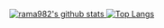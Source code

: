 [![rama982's github stats](https://github-readme-stats.vercel.app/api?username=rama982&show_icons=true&count_private=true&hide_border=true)
![Top Langs](https://github-readme-stats.vercel.app/api/top-langs/?username=rama982&layout=compact&hide_border=true)](https://github.com/rama982)
